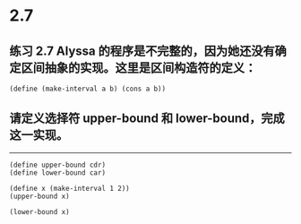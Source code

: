 # 2.7

## 练习 2.7 Alyssa 的程序是不完整的，因为她还没有确定区间抽象的实现。这里是区间构造符的定义：

```eval-scheme
(define (make-interval a b) (cons a b))
```

## 请定义选择符 upper-bound 和 lower-bound，完成这一实现。

---

```eval-scheme
(define upper-bound cdr)
(define lower-bound car)

(define x (make-interval 1 2))
(upper-bound x)
```

```eval-scheme
(lower-bound x)
```